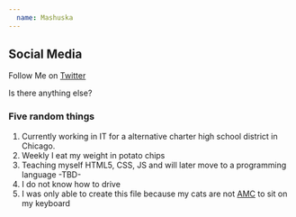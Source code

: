```yaml
---
  name: Mashuska
---
```



## Social Media

Follow Me on [Twitter](https://twitter.com/mashuskamateo)

Is there anything else?

### Five random things

1. Currently working in IT for a alternative charter high school district in Chicago.
2. Weekly I eat my weight in potato chips
3. Teaching myself HTML5, CSS, JS and will later move to a programming language -TBD-
4. I do not know how to drive
5. I was only able to create this file because my cats are not [AMC](https://www.alliedmedia.org/amc) to sit on my keyboard
